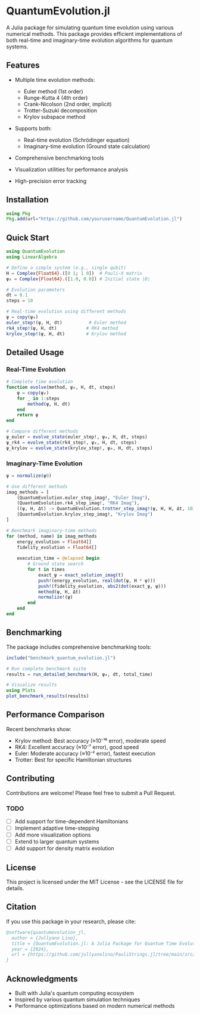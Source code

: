 # QuantumEvolution.jl

A Julia package for simulating quantum time evolution using various numerical methods. 
This package provides efficient implementations of both real-time and imaginary-time evolution algorithms for quantum systems.

## Features

- Multiple time evolution methods:
  - Euler method (1st order)
  - Runge-Kutta 4 (4th order)
  - Crank-Nicolson (2nd order, implicit)
  - Trotter-Suzuki decomposition
  - Krylov subspace method

- Supports both:
  - Real-time evolution (Schrödinger equation)
  - Imaginary-time evolution (Ground state calculation)

- Comprehensive benchmarking tools
- Visualization utilities for performance analysis
- High-precision error tracking

## Installation

```julia
using Pkg
Pkg.add(url="https://github.com/yourusername/QuantumEvolution.jl")
```

## Quick Start

```julia
using QuantumEvolution
using LinearAlgebra

# Define a simple system (e.g., single qubit)
H = Complex{Float64}.([0 1; 1 0])  # Pauli-X matrix
ψ₀ = Complex{Float64}.([1.0, 0.0]) # Initial state |0⟩

# Evolution parameters
dt = 0.1
steps = 10

# Real-time evolution using different methods
ψ = copy(ψ₀)
euler_step!(ψ, H, dt)          # Euler method
rk4_step!(ψ, H, dt)           # RK4 method
krylov_step!(ψ, H, dt)        # Krylov method
```

## Detailed Usage

### Real-Time Evolution

```julia
# Complete time evolution
function evolve(method, ψ₀, H, dt, steps)
    ψ = copy(ψ₀)
    for _ in 1:steps
        method(ψ, H, dt)
    end
    return ψ
end

# Compare different methods
ψ_euler = evolve_state(euler_step!, ψ₀, H, dt, steps)
ψ_rk4 = evolve_state(rk4_step!, ψ₀, H, dt, steps)
ψ_krylov = evolve_state(krylov_step!, ψ₀, H, dt, steps)
```

### Imaginary-Time Evolution

```julia
ψ = normalize(ψ0)

# Use different methods
imag_methods = [
    (QuantumEvolution.euler_step_imag!, "Euler Imag"),
    (QuantumEvolution.rk4_step_imag!, "RK4 Imag"),
    ((ψ, H, Δt) -> QuantumEvolution.trotter_step_imag!(ψ, H, H, Δt, 10), "Trotter Imag"),
    (QuantumEvolution.krylov_step_imag!, "Krylov Imag")
]

# Benchmark imaginary-time methods
for (method, name) in imag_methods
    energy_evolution = Float64[]
    fidelity_evolution = Float64[]
    
    execution_time = @elapsed begin
        # Ground state search
        for t in times
            exact_ψ = exact_solution_imag(t)
            push!(energy_evolution, real(dot(ψ, H * ψ)))
            push!(fidelity_evolution, abs2(dot(exact_ψ, ψ)))
            method(ψ, H, Δt)
            normalize!(ψ)
        end
    end
end
```

## Benchmarking

The package includes comprehensive benchmarking tools:

```julia
include("benchmark_quantum_evolution.jl")

# Run complete benchmark suite
results = run_detailed_benchmark(H, ψ₀, dt, total_time)

# Visualize results
using Plots
plot_benchmark_results(results)
```

## Performance Comparison

Recent benchmarks show:

- Krylov method: Best accuracy (≈10⁻¹⁶ error), moderate speed
- RK4: Excellent accuracy (≈10⁻⁷ error), good speed
- Euler: Moderate accuracy (≈10⁻² error), fastest execution
- Trotter: Best for specific Hamiltonian structures

## Contributing

Contributions are welcome! Please feel free to submit a Pull Request.

### TODO
- [ ] Add support for time-dependent Hamiltonians
- [ ] Implement adaptive time-stepping
- [ ] Add more visualization options
- [ ] Extend to larger quantum systems
- [ ] Add support for density matrix evolution

## License

This project is licensed under the MIT License - see the LICENSE file for details.

## Citation

If you use this package in your research, please cite:

```bibtex
@software{quantumevolution_jl,
  author = {Jullyano Lino},
  title = {QuantumEvolution.jl: A Julia Package for Quantum Time Evolution},
  year = {2024},
  url = {https://github.com/jullyanolino/PauliStrings.jl/tree/main/src/numerical_methods/QuantumEvolution.jl}
}
```

## Acknowledgments

- Built with Julia's quantum computing ecosystem
- Inspired by various quantum simulation techniques
- Performance optimizations based on modern numerical methods
